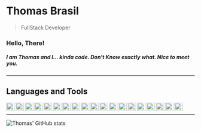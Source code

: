 # Thomas Brasil

> FullStack Developer

### Hello, There! 

##### I am Thomas and I... kinda code. Don't Know exactly what. Nice to meet you. 

---

## Languages and Tools

  <img align="left" width="22px" src="https://cdn.jsdelivr.net/gh/devicons/devicon@latest/icons/angularjs/angularjs-original.svg" />
  <img align="left" width="22px" src="https://cdn.jsdelivr.net/gh/devicons/devicon@latest/icons/azuredevops/azuredevops-original.svg" />         
  <img align="left" width="22px" src="https://cdn.jsdelivr.net/gh/devicons/devicon@latest/icons/bootstrap/bootstrap-original-wordmark.svg" />   
  <img align="left" width="22px" src="https://cdn.jsdelivr.net/gh/devicons/devicon@latest/icons/csharp/csharp-original.svg" />           
  <img align="left" width="22px" src="https://cdn.jsdelivr.net/gh/devicons/devicon@latest/icons/css3/css3-original-wordmark.svg" />          
  <img align="left" width="22px" src="https://cdn.jsdelivr.net/gh/devicons/devicon@latest/icons/dot-net/dot-net-original-wordmark.svg" />        
  <img align="left" width="22px" src="https://cdn.jsdelivr.net/gh/devicons/devicon@latest/icons/git/git-original-wordmark.svg" />
  <img align="left" width="22px" src="https://cdn.jsdelivr.net/gh/devicons/devicon@latest/icons/html5/html5-original-wordmark.svg" />        
  <img align="left" width="22px" src="https://cdn.jsdelivr.net/gh/devicons/devicon@latest/icons/ionic/ionic-original.svg" />        
  <img align="left" width="22px" src="https://cdn.jsdelivr.net/gh/devicons/devicon@latest/icons/javascript/javascript-original.svg" />        
  <img align="left" width="22px" src="https://cdn.jsdelivr.net/gh/devicons/devicon@latest/icons/microsoftsqlserver/microsoftsqlserver-original.svg" />        
  <img align="left" width="22px" src="https://cdn.jsdelivr.net/gh/devicons/devicon@latest/icons/nodejs/nodejs-original-wordmark.svg" />        
  <img align="left" width="22px" src="https://cdn.jsdelivr.net/gh/devicons/devicon@latest/icons/postgresql/postgresql-original-wordmark.svg" />        
  <img align="left" width="22px" src="https://cdn.jsdelivr.net/gh/devicons/devicon@latest/icons/rails/rails-original-wordmark.svg" />        
  <img align="left" width="22px" src="https://cdn.jsdelivr.net/gh/devicons/devicon@latest/icons/react/react-original-wordmark.svg" />        
  <img align="left" width="22px" src="https://cdn.jsdelivr.net/gh/devicons/devicon@latest/icons/ruby/ruby-original-wordmark.svg" />        
  <img align="left" width="22px" src="https://cdn.jsdelivr.net/gh/devicons/devicon@latest/icons/tailwindcss/tailwindcss-original.svg" />        
  <img align="left" width="22px" src="https://cdn.jsdelivr.net/gh/devicons/devicon@latest/icons/typescript/typescript-original.svg" />        
  <img align="left" width="22px" src="https://cdn.jsdelivr.net/gh/devicons/devicon@latest/icons/vuejs/vuejs-original-wordmark.svg" />
  <br />
          
---
                                       

![Thomas' GitHub stats](https://github-readme-stats.vercel.app/api?username=thomasbrasil46&show_icons=true&theme=great-gatsby)


